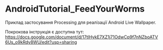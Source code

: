 # AndroidTutorial_FeedYourWorms
Приклад застосування Processing для реалізації Android Live Wallpaper.

Покрокова інструкція є доступна тут: 
https://docs.google.com/document/d/17tlHykE7XZ1j71OdwCp9f7nNZboATV6Us_o9kRdy8WU/edit?usp=sharing
